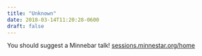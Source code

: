 ```yaml
---
title: "Unknown"
date: 2018-03-14T11:20:28-0600
draft: false
---
```


You should suggest a Minnebar talk! [sessions.minnestar.org/home](https://sessions.minnestar.org/home)
